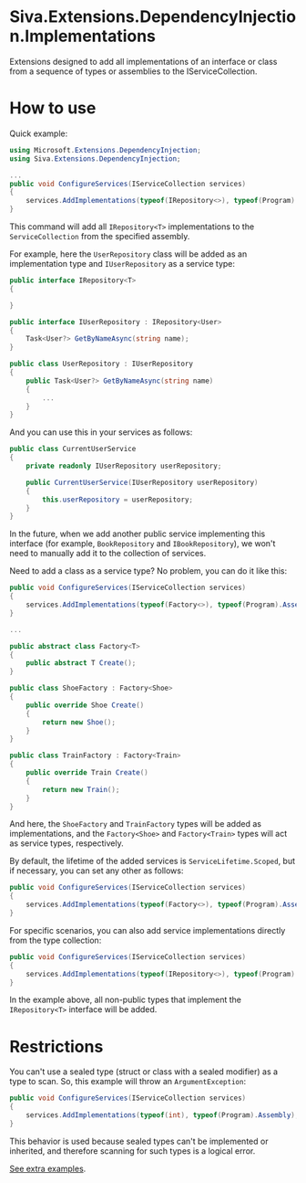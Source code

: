 # Siva.Extensions.DependencyInjection.Implementations
Extensions designed to add all implementations of an interface or class from a sequence of types or assemblies to the IServiceCollection.

# How to use

Quick example:
```csharp
using Microsoft.Extensions.DependencyInjection;
using Siva.Extensions.DependencyInjection;

...
public void ConfigureServices(IServiceCollection services)
{
    services.AddImplementations(typeof(IRepository<>), typeof(Program).Assembly);
}
```
This command will add all `IRepository<T>` implementations to the `ServiceCollection` from the specified assembly.

For example, here the `UserRepository` class will be added as an implementation type and `IUserRepository` as a service type:
```csharp
public interface IRepository<T> 
{

}

public interface IUserRepository : IRepository<User>
{
    Task<User?> GetByNameAsync(string name);
}

public class UserRepository : IUserRepository
{
    public Task<User?> GetByNameAsync(string name)
    { 
        ...
    }
}
```
And you can use this in your services as follows:
```csharp
public class CurrentUserService
{
    private readonly IUserRepository userRepository;

    public CurrentUserService(IUserRepository userRepository) 
    {
        this.userRepository = userRepository;
    }
}
```
In the future, when we add another public service implementing this interface (for example, `BookRepository` and `IBookRepository`), we won't need to manually add it to the collection of services.

Need to add a class as a service type? No problem, you can do it like this:
```csharp
public void ConfigureServices(IServiceCollection services)
{
    services.AddImplementations(typeof(Factory<>), typeof(Program).Assembly);
}

...

public abstract class Factory<T>
{
    public abstract T Create();
}

public class ShoeFactory : Factory<Shoe>
{
    public override Shoe Create() 
    {
        return new Shoe();
    }
}

public class TrainFactory : Factory<Train>
{
    public override Train Create() 
    {
        return new Train();
    }
}
```
And here, the `ShoeFactory` and `TrainFactory` types will be added as implementations, and the `Factory<Shoe>` and `Factory<Train>` types will act as service types, respectively.

By default, the lifetime of the added services is `ServiceLifetime.Scoped`, but if necessary, you can set any other as follows:
```csharp
public void ConfigureServices(IServiceCollection services)
{
    services.AddImplementations(typeof(Factory<>), typeof(Program).Assembly, ServiceLifetime.Singleton);
}
```

For specific scenarios, you can also add service implementations directly from the type collection:
```csharp
public void ConfigureServices(IServiceCollection services)
{
    services.AddImplementations(typeof(IRepository<>), typeof(Program).Assembly.GetTypes().Where(type => type.IsNotPublic));
}
```
In the example above, all non-public types that implement the `IRepository<T>` interface will be added.

# Restrictions

You can't use a sealed type (struct or class with a sealed modifier) as a type to scan. 
So, this example will throw an `ArgumentException`:
```csharp
public void ConfigureServices(IServiceCollection services)
{
    services.AddImplementations(typeof(int), typeof(Program).Assembly);
}
```
This behavior is used because sealed types can't be implemented or inherited, and therefore scanning for such types is a logical error.

[See extra examples](https://github.com/Lenkoras/Siva.Extensions.DependencyInjection.Implementations/blob/main/Tests/ImplementationInjectionExtensionsTests.cs).